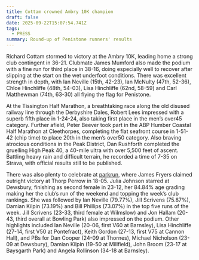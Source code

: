 ```yaml
---
title: Cottam crowned Ambry 10K champion
draft: false
date: 2025-09-22T15:07:54.741Z
tags:
  - PRESS
summary: Round-up of Penistone runners' results
---
```

Richard Cottam stormed to victory at the Ambry 10K, leading home a strong club contingent in 36-21. Clubmate James Mumford also made the podium with a fine run for third place in 38-16, doing especially well to recover after slipping at the start on the wet underfoot conditions. There was excellent strength in depth, with Ian Neville (15th, 42-23), Ian McNulty (47th, 52-36), Chloe Hinchliffe (48th, 54-03), Lisa Hinchliffe (62nd, 58-59) and Carl Matthewman (74th, 63-30) all flying the flag for Penistone.

At the Tissington Half Marathon, a breathtaking race along the old disused railway line through the Derbyshire Dales, Robert Lees impressed with a superb fifth place in 1-24-24, also taking first place in the men’s over45 category. Further afield, Peter Beever took part in the ABP Humber Coastal Half Marathon at Cleethorpes, completing the flat seafront course in 1-51-42 (chip time) to place 20th in the men’s over50 category. Also braving atrocious conditions in the Peak District, Dan Rushforth completed the gruelling High Peak 40, a 40-mile ultra with over 5,500 feet of ascent. Battling heavy rain and difficult terrain, he recorded a time of 7-35 on Strava, with official results still to be published.

There was also plenty to celebrate at [parkrun](https://results.pfrac.co.uk/parkrun-2025/2025-09-20), where James Fryers claimed outright victory at Thorp Perrow in 18-05. Julia Johnson starred at Dewsbury, finishing as second female in 23-12, her 84.84% age grading making her the club’s run of the weekend and topping the week’s club rankings. She was followed by Ian Neville (79.77%), Jill Scrivens (75.87%), Damian Kilpin (73.19%) and Bill Phillips (73.07%) in the top five runs of the week. Jill Scrivens (23-33, third female at Wilmslow) and Jon Hallam (20-43, third overall at Bowling Park) also impressed on the podium. Other highlights included Ian Neville (20-06, first V60 at Barnsley), Lisa Hinchliffe (27-14, first V50 at Pontefract), Keith Gordon (27-13, first V75 at Cannon Hall), and PBs for Dan Cooper (24-09 at Thornes), Michael Nicholson (23-09 at Dewsbury), Damian Kilpin (19-50 at Millfield), John Broom (23-17 at Baysgarth Park) and Angela Rollinson (34-18 at Barnsley).